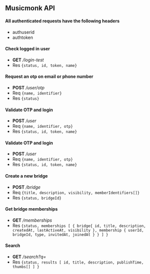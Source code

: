 
## Musicmonk API

#### All authenticated requests have the following headers
* authuserid
* authtoken

#### Check logged in user
* **GET**	*/login-test*
* Res	`{status, id, token, name}`

#### Request an otp on email or phone number

* **POST**	*/user/otp*
* Req	`{name, identifier}`
* Res	`{status}`

#### Validate OTP and login

* **POST**	*/user*
* Req	`{name, identifier, otp}`
* Res	`{status, id, token, name}`

#### Validate OTP and login

* **POST**	*/user*
* Req	`{name, identifier, otp}`
* Res	`{status, id, token, name}`

#### Create a new bridge

* **POST**	*/bridge*
* Req	`{title, description, visibility, memberIdentifiers[]}`
* Res	`{status, bridgeId}`

#### Get bridge memberships

* **GET**	*/memberships*
* Res	`{status, memberships [ { bridge{ id, title, description, createdAt, lastActiveAt, visibility }, membership { userId, bridgeId, type, invitedAt, joinedAt } } ] }`

#### Search

* **GET**	*/search?q=*
* Res	`{status, results [ id, title, description, publishTime, thumbs[] ] }`
